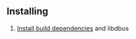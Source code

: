 

## Installing

1. [Install build dependencies](https://pygobject.readthedocs.io/en/latest/getting_started.html) and libdbus
